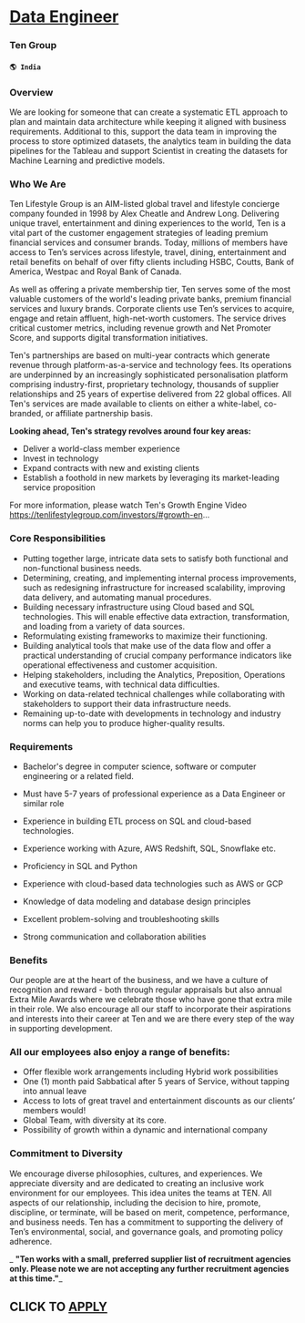 # [Data Engineer](https://www.remotewlb.com/apply/data-engineer-62118)  
### Ten Group  
#### `🌎 India`  

### Overview

We are looking for someone that can create a systematic ETL approach to plan and maintain data architecture while keeping it aligned with business requirements. Additional to this, support the data team in improving the process to store optimized datasets, the analytics team in building the data pipelines for the Tableau and support Scientist in creating the datasets for Machine Learning and predictive models.

### Who We Are

Ten Lifestyle Group is an AIM-listed global travel and lifestyle concierge company founded in 1998 by Alex Cheatle and Andrew Long. Delivering unique travel, entertainment and dining experiences to the world, Ten is a vital part of the customer engagement strategies of leading premium financial services and consumer brands. Today, millions of members have access to Ten’s services across lifestyle, travel, dining, entertainment and retail benefits on behalf of over fifty clients including HSBC, Coutts, Bank of America, Westpac and Royal Bank of Canada.

As well as offering a private membership tier, Ten serves some of the most valuable customers of the world's leading private banks, premium financial services and luxury brands. Corporate clients use Ten’s services to acquire, engage and retain affluent, high-net-worth customers. The service drives critical customer metrics, including revenue growth and Net Promoter Score, and supports digital transformation initiatives.

Ten's partnerships are based on multi-year contracts which generate revenue through platform-as-a-service and technology fees. Its operations are underpinned by an increasingly sophisticated personalisation platform comprising industry-first, proprietary technology, thousands of supplier relationships and 25 years of expertise delivered from 22 global offices. All Ten's services are made available to clients on either a white-label, co-branded, or affiliate partnership basis.

 **Looking ahead, Ten's strategy revolves around four key areas:**

  * Deliver a world-class member experience
  * Invest in technology
  * Expand contracts with new and existing clients
  * Establish a foothold in new markets by leveraging its market-leading service proposition

For more information, please watch Ten's Growth Engine Video https://tenlifestylegroup.com/investors/#growth-en...

### Core Responsibilities

  * Putting together large, intricate data sets to satisfy both functional and non-functional business needs.
  * Determining, creating, and implementing internal process improvements, such as redesigning infrastructure for increased scalability, improving data delivery, and automating manual procedures.
  * Building necessary infrastructure using Cloud based and SQL technologies. This will enable effective data extraction, transformation, and loading from a variety of data sources.
  * Reformulating existing frameworks to maximize their functioning.
  * Building analytical tools that make use of the data flow and offer a practical understanding of crucial company performance indicators like operational effectiveness and customer acquisition.
  * Helping stakeholders, including the Analytics, Preposition, Operations and executive teams, with technical data difficulties.
  * Working on data-related technical challenges while collaborating with stakeholders to support their data infrastructure needs.
  * Remaining up-to-date with developments in technology and industry norms can help you to produce higher-quality results.

### Requirements

  * Bachelor's degree in computer science, software or computer engineering or a related field. 

  * Must have 5-7 years of professional experience as a Data Engineer or similar role
  * Experience in building ETL process on SQL and cloud-based technologies.
  * Experience working with Azure, AWS Redshift, SQL, Snowflake etc.
  * Proficiency in SQL and Python
  * Experience with cloud-based data technologies such as AWS or GCP
  * Knowledge of data modeling and database design principles
  * Excellent problem-solving and troubleshooting skills
  * Strong communication and collaboration abilities

### Benefits

Our people are at the heart of the business, and we have a culture of recognition and reward - both through regular appraisals but also annual Extra Mile Awards where we celebrate those who have gone that extra mile in their role. We also encourage all our staff to incorporate their aspirations and interests into their career at Ten and we are there every step of the way in supporting development.

### All our employees also enjoy a range of benefits:

  * Offer flexible work arrangements including Hybrid work possibilities
  * One (1) month paid Sabbatical after 5 years of Service, without tapping into annual leave
  * Access to lots of great travel and entertainment discounts as our clients’ members would!
  * Global Team, with diversity at its core.
  * Possibility of growth within a dynamic and international company

### Commitment to Diversity

We encourage diverse philosophies, cultures, and experiences. We appreciate diversity and are dedicated to creating an inclusive work environment for our employees. This idea unites the teams at TEN. All aspects of our relationship, including the decision to hire, promote, discipline, or terminate, will be based on merit, competence, performance, and business needs. Ten has a commitment to supporting the delivery of Ten’s environmental, social, and governance goals, and promoting policy adherence.

 _ **"Ten works with a small, preferred supplier list of recruitment agencies only. Please note we are not accepting any further recruitment agencies at this time."**_

  
## CLICK TO [APPLY](https://www.remotewlb.com/apply/data-engineer-62118)

